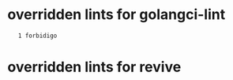 # overridden lints for golangci-lint

```
   1 forbidigo
```

# overridden lints for revive

```
```
